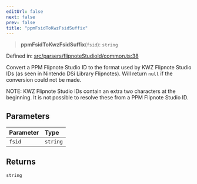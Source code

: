 ```yaml
---
editUrl: false
next: false
prev: false
title: "ppmFsidToKwzFsidSuffix"
---
```


> **ppmFsidToKwzFsidSuffix**(`fsid`): `string`

Defined in: [src/parsers/flipnoteStudioId/common.ts:38](https://github.com/jaames/flipnote.js/blob/fa9305c29e8ec1c9100d20a6b44d2fa614eb1888/src/parsers/flipnoteStudioId/common.ts#L38)

Convert a PPM Flipnote Studio ID to the format used by KWZ Flipnote Studio IDs (as seen in Nintendo DSi Library Flipnotes).
Will return `null` if the conversion could not be made.

NOTE: KWZ Flipnote Studio IDs contain an extra two characters at the beginning. It is not possible to resolve these from a PPM Flipnote Studio ID.

## Parameters

| Parameter | Type |
| :------ | :------ |
| `fsid` | `string` |

## Returns

`string`
